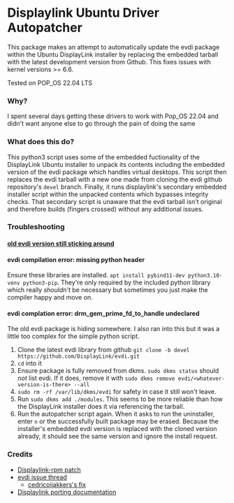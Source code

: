 # Displaylink Ubuntu Driver Autopatcher

This package makes an attempt to automatically update the evdi package within the
Ubuntu DisplayLink installer by replacing the embedded tarball with the latest
development version from Github. This fixes issues with kernel versions >= 6.6.

Tested on POP_OS 22.04 LTS

### Why?

I spent several days getting these drivers to work with Pop_OS 22.04 and
didn't want anyone else to go through the pain of doing the same

### What does this do?

This python3 script uses some of the embedded fuctionality of the DisplayLink
Ubuntu installer to unpack its contents including the embedded version
of the evdi package which handles virtual desktops. This script then replaces
the evdi tarball with a new one made from cloning the evdi github repository's
`devel` branch. Finally, it runs displaylink's secondary embedded installer script within
the unpacked contents which bypasses integrity checks. That secondary script
is unaware that the evdi tarball isn't original and therefore builds (fingers crossed)
without any additional issues.

### Troubleshooting

#### [old evdi version still sticking around](https://github.com/DisplayLink/evdi/issues/433#issuecomment-1838545456)

#### evdi compilation error: missing python header
Ensure these libraries are installed. `apt install pybind11-dev python3.10-venv python3-pip`.
They're only required by the included python library which really _shouldn't_ be
necessary but sometimes you just make the compiler happy and move on.

#### evdi complation error: drm_gem_prime_fd_to_handle undeclared

The old evdi package is hiding somewhere. I also ran into this but it was a little
too complex for the simple python script.

1. Clone the latest evdi library from github `git clone -b devel https://github.com/DisplayLink/evdi.git`
2. `cd` into it
3. Ensure package is fully removed from dkms. `sudo dkms status` should _not_
list evdi. If it does, remove it with `sudo dkms remove evdi/<whatever-version-is-there> --all`
4. `sudo rm -rf /var/lib/dkms/evdi` for safety in case it still won't leave.
5. Run `sudo dkms add ./modules`. This seems to be more reliable than how the
DisplayLink installer does it via referencing the tarball.
6. Run the autopatcher script again. When it asks to run the uninstaller,
enter `n` or the successfully built package may be erased. Because the installer's
embedded evdi version is replaced with the cloned version already, it should
see the same version and ignore the install request.

### Credits
 - [Displaylink-rpm patch](https://github.com/SimonSchwendele/displaylink-rpm/blob/master/evdiFix660.diff)
 - [evdi issue thread](https://github.com/DisplayLink/evdi/issues/433)
   - [cedricoijakkers's fix](https://github.com/DisplayLink/evdi/issues/433#issuecomment-1812465435)
 - [Displaylink porting documentation](https://support.displaylink.com/knowledgebase/articles/679060)
